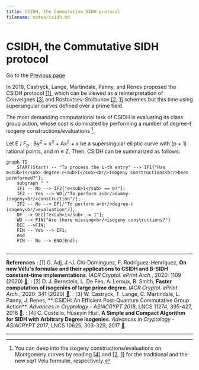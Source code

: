 ```yaml
---
title: CSIDH, the Commutative SIDH protocol
filename: notes/csidh.md
---
```


# CSIDH, the Commutative SIDH protocol

Go to the [Previous page](../notes.md)

In 2018, Castryck, Lange, Martindale, Panny, and Renes proposed the CSIDH protocol [&#x5b;1&#x5d;](#CLMPR18), which can be viewed as a reinterpretation of Couveignes [&#x5b;3&#x5d;](#CouveignesXX) and Rostovtsev-Stolbunov [&#x5b;2](#BDLS20), [1&#x5d;](#ACDRH20) schemes but this time using supersingular curves defined over a prime field. 

The most demanding computational task of CSIDH is evaluating its class group action, whose cost is dominated by performing a number of degree-&#x2113; isogeny constructions/evaluations [^1].

Let E &#x2f; F<sub>p</sub> : By<sup>2</sup> = x<sup>3</sup> + Ax<sup>2</sup> + x be a supersingular elliptic curve with (p + 1) rational points, and m &#x220A; Z. Then, CSIDH can be summarized as follows: 

```mermaid
graph TD
    START(Start) -- "To process the i-th entry" --> IF1{"Has m<sub>i</sub> degree-ℓ<sub>i</sub><br/>isogeny constructions<br/>been permformed?"};
    subgraph " "
    IF1 -- No --> IF2{"e<sub>i</sub> == 0?"};
    IF2 -- Yes --> WD[/"To perform a<br/>dummy-isogeny<br/>construction"/];
    IF2 -- No --> DF[/"To perform a<br/>degree-ℓ isogeny<br/>evaluation"/];
    DF --> DEC["e<sub>i</sub> -= 1"];
    WD --> FIN{"Are there missing<br/>isogeny constructions?"}
    DEC -->FIN;
    FIN -- Yes --> IF1;
    end
    FIN -- No --> END(End);
   
```

[^1]: You can deep into the isogeny constructions/evaluations on Montgomery curves by reading [&#x5b;4&#x5d;](#CH17) and [&#x5b;2](#BDLS20), [1&#x5d;](#ACDRH20) for the traditional and the new sqrt V&eacute;lu formul&aelig;, respectively.

---

**References**
: <a id="ACDRH20"></a> [1] G. Adj, J.-J. Chi-Dom&iacute;nguez, F. Rodr&iacute;guez-Henr&iacute;quez, **On new V&eacute;lu's formulae and their applications to CSIDH and B-SIDH constant-time implementations**. _IACR Cryptol. ePrint Arch._, 2020: 1109 (2020) [&#128279;](https://eprint.iacr.org/2020/1109).
: <a id="BDLS20"></a> [2] D. J. Bernstein, L. De Feo, A. Leroux, B. Smith, **Faster computation of isogenies of large prime degree**. _IACR Cryptol. ePrint Arch._, 2020: 341 (2020) [&#128279;](https://eprint.iacr.org/2020/341).
: <a id="CLMPR18"></a> [3] W. Castryck, T. Lange, C. Martindale, L. Panny, J. Renes, ** CSIDH: An Efficient Post-Quantum Commutative Group Action**. _Advances in Cryptology - ASIACRYPT 2018_, LNCS 11274, 395-427, 2018 [&#128279;](https://doi.org/10.1007/978-3-030-03332-3_15). 
: <a id="CH17"></a> [4] C. Costello, H&uuml;seyin Hisil, **A Simple and Compact Algorithm for SIDH with Arbitrary Degree Isogenies**. _Advances in Cryptology - ASIACRYPT 2017_, LNCS 10625, 303-329, 2017 [&#128279;](https://doi.org/10.1007/978-3-319-70697-9_11).

---

